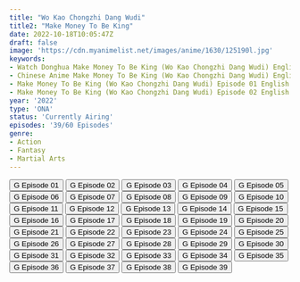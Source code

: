 ```yaml
---
title: "Wo Kao Chongzhi Dang Wudi"
title2: "Make Money To Be King"
date: 2022-10-18T10:05:47Z
draft: false
image: 'https://cdn.myanimelist.net/images/anime/1630/125190l.jpg'
keywords:
- Watch Donghua Make Money To Be King (Wo Kao Chongzhi Dang Wudi) English Sub
- Chinese Anime Make Money To Be King (Wo Kao Chongzhi Dang Wudi) English Sub
- Make Money To Be King (Wo Kao Chongzhi Dang Wudi) Episode 01 English Sub
- Make Money To Be King (Wo Kao Chongzhi Dang Wudi) Episode 02 English Sub
year: '2022'
type: 'ONA'
status: 'Currently Airing'
episodes: '39/60 Episodes'
genre:
- Action
- Fantasy
- Martial Arts
---
```


<div class="d-g gg-5 gtc-r ai-c">
<button onclick="window.open('?gog=wo-kao-chongzhi-dang-wudi-episode-1','_blank')">G Episode 01</button>
<button onclick="window.open('?gog=wo-kao-chongzhi-dang-wudi-episode-2','_blank')">G Episode 02</button>
<button onclick="window.open('?gog=wo-kao-chongzhi-dang-wudi-episode-3','_blank')">G Episode 03</button>
<button onclick="window.open('?gog=wo-kao-chongzhi-dang-wudi-episode-4','_blank')">G Episode 04</button>
<button onclick="window.open('?gog=wo-kao-chongzhi-dang-wudi-episode-5','_blank')">G Episode 05</button>
<button onclick="window.open('?gog=wo-kao-chongzhi-dang-wudi-episode-6','_blank')">G Episode 06</button>
<button onclick="window.open('?gog=wo-kao-chongzhi-dang-wudi-episode-7','_blank')">G Episode 07</button>
<button onclick="window.open('?gog=wo-kao-chongzhi-dang-wudi-episode-8','_blank')">G Episode 08</button>
<button onclick="window.open('?gog=wo-kao-chongzhi-dang-wudi-episode-9','_blank')">G Episode 09</button>
<button onclick="window.open('?gog=wo-kao-chongzhi-dang-wudi-episode-10','_blank')">G Episode 10</button>
<button onclick="window.open('?gog=wo-kao-chongzhi-dang-wudi-episode-11','_blank')">G Episode 11</button>
<button onclick="window.open('?gog=wo-kao-chongzhi-dang-wudi-episode-12','_blank')">G Episode 12</button>
<button onclick="window.open('?gog=wo-kao-chongzhi-dang-wudi-episode-13','_blank')">G Episode 13</button>
<button onclick="window.open('?gog=wo-kao-chongzhi-dang-wudi-episode-14','_blank')">G Episode 14</button>
<button onclick="window.open('?gog=wo-kao-chongzhi-dang-wudi-episode-15','_blank')">G Episode 15</button>
<button onclick="window.open('?gog=wo-kao-chongzhi-dang-wudi-episode-16','_blank')">G Episode 16</button>
<button onclick="window.open('?gog=wo-kao-chongzhi-dang-wudi-episode-17','_blank')">G Episode 17</button>
<button onclick="window.open('?gog=wo-kao-chongzhi-dang-wudi-episode-18','_blank')">G Episode 18</button>
<button onclick="window.open('?gog=wo-kao-chongzhi-dang-wudi-episode-19','_blank')">G Episode 19</button>
<button onclick="window.open('?gog=wo-kao-chongzhi-dang-wudi-episode-20','_blank')">G Episode 20</button>
<button onclick="window.open('?gog=wo-kao-chongzhi-dang-wudi-episode-21','_blank')">G Episode 21</button>
<button onclick="window.open('?gog=wo-kao-chongzhi-dang-wudi-episode-22','_blank')">G Episode 22</button>
<button onclick="window.open('?gog=wo-kao-chongzhi-dang-wudi-episode-23','_blank')">G Episode 23</button>
<button onclick="window.open('?gog=wo-kao-chongzhi-dang-wudi-episode-24','_blank')">G Episode 24</button>
<button onclick="window.open('?gog=wo-kao-chongzhi-dang-wudi-episode-25','_blank')">G Episode 25</button>
<button onclick="window.open('?gog=wo-kao-chongzhi-dang-wudi-episode-26','_blank')">G Episode 26</button>
<button onclick="window.open('?gog=wo-kao-chongzhi-dang-wudi-episode-27','_blank')">G Episode 27</button>
<button onclick="window.open('?gog=wo-kao-chongzhi-dang-wudi-episode-28','_blank')">G Episode 28</button>
<button onclick="window.open('?gog=wo-kao-chongzhi-dang-wudi-episode-29','_blank')">G Episode 29</button>
<button onclick="window.open('?gog=wo-kao-chongzhi-dang-wudi-episode-30','_blank')">G Episode 30</button>
<button onclick="window.open('?gog=wo-kao-chongzhi-dang-wudi-episode-31','_blank')">G Episode 31</button>
<button onclick="window.open('?gog=wo-kao-chongzhi-dang-wudi-episode-32','_blank')">G Episode 32</button>
<button onclick="window.open('?gog=wo-kao-chongzhi-dang-wudi-episode-33','_blank')">G Episode 33</button>
<button onclick="window.open('?gog=wo-kao-chongzhi-dang-wudi-episode-34','_blank')">G Episode 34</button>
<button onclick="window.open('?gog=wo-kao-chongzhi-dang-wudi-episode-35','_blank')">G Episode 35</button>
<button onclick="window.open('?gog=wo-kao-chongzhi-dang-wudi-episode-36','_blank')">G Episode 36</button>
<button onclick="window.open('?gog=wo-kao-chongzhi-dang-wudi-episode-37','_blank')">G Episode 37</button>
<button onclick="window.open('?gog=wo-kao-chongzhi-dang-wudi-episode-38','_blank')">G Episode 38</button>
<button onclick="window.open('?gog=wo-kao-chongzhi-dang-wudi-episode-39','_blank')">G Episode 39</button>
</div>